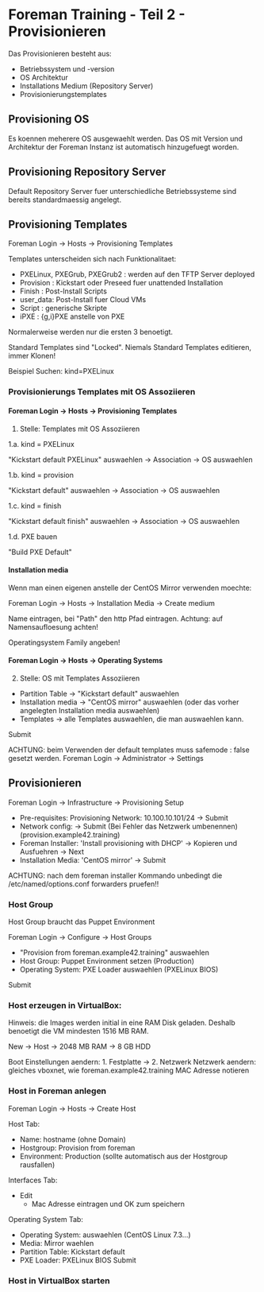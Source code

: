 # Foreman Training - Teil 2 - Provisionieren

Das Provisionieren besteht aus:
  - Betriebssystem und -version
  - OS Architektur
  - Installations Medium (Repository Server)
  - Provisionierungstemplates

## Provisioning OS

Es koennen meherere OS ausgewaehlt werden.
Das OS mit Version und Architektur der Foreman Instanz ist automatisch hinzugefuegt worden.

## Provisioning Repository Server

Default Repository Server fuer unterschiedliche Betriebssysteme sind bereits standardmaessig angelegt.

## Provisioning Templates

Foreman Login -> Hosts -> Provisioning Templates

Templates unterscheiden sich nach Funktionalitaet:

  - PXELinux, PXEGrub, PXEGrub2 : werden auf den TFTP Server deployed
  - Provision : Kickstart oder Preseed fuer unattended Installation
  - Finish : Post-Install Scripts
  - user_data: Post-Install fuer Cloud VMs
  - Script : generische Skripte
  - iPXE : {g,i}PXE anstelle von PXE


Normalerweise werden nur die ersten 3 benoetigt.

Standard Templates sind "Locked". Niemals Standard Templates editieren, immer Klonen!

Beispiel Suchen: kind=PXELinux

### Provisionierungs Templates mit OS Assoziieren

#### Foreman Login -> Hosts -> Provisioning Templates

1. Stelle: Templates mit OS Assoziieren

1.a. kind = PXELinux

"Kickstart default PXELinux" auswaehlen -> Association -> OS auswaehlen

1.b. kind = provision

"Kickstart default" auswaehlen -> Association -> OS auswaehlen

1.c. kind = finish

"Kickstart default finish" auswaehlen -> Association -> OS auswaehlen

1.d. PXE bauen

"Build PXE Default"

#### Installation media

Wenn man einen eigenen anstelle der CentOS Mirror verwenden moechte:

Foreman Login -> Hosts -> Installation Media -> Create medium

Name eintragen, bei "Path" den http Pfad eintragen.
Achtung: auf Namensaufloesung achten!

Operatingsystem Family angeben!

#### Foreman Login -> Hosts -> Operating Systems

2. Stelle: OS mit Templates Assoziieren

- Partition Table -> "Kickstart default" auswaehlen
- Installation media -> "CentOS mirror" auswaehlen (oder das vorher angelegten Installation media auswaehlen)
- Templates -> alle Templates auswaehlen, die man auswaehlen kann.

Submit

ACHTUNG: beim Verwenden der default templates muss safemode : false gesetzt werden.
Foreman Login -> Administrator -> Settings


## Provisionieren

Foreman Login -> Infrastructure -> Provisioning Setup

- Pre-requisites: Provisioning Network: 10.100.10.101/24 -> Submit
- Network config: -> Submit (Bei Fehler das Netzwerk umbenennen) (provision.example42.training)
- Foreman Installer: 'Install provisioning with DHCP' -> Kopieren und Ausfuehren -> Next
- Installation Media: 'CentOS mirror' -> Submit

ACHTUNG: nach dem foreman installer Kommando unbedingt die /etc/named/options.conf forwarders pruefen!!

### Host Group

Host Group braucht das Puppet Environment

Foreman Login -> Configure -> Host Groups

- "Provision from foreman.example42.training" auswaehlen
- Host Group: Puppet Environment setzen (Production)
- Operating System: PXE Loader auswaehlen (PXELinux BIOS)

Submit

### Host erzeugen in VirtualBox:

Hinweis: die Images werden initial in eine RAM Disk geladen. Deshalb benoetigt die VM mindesten 1516 MB RAM.

New -> Host -> 2048 MB RAM -> 8 GB HDD

Boot Einstellungen aendern: 1. Festplatte -> 2. Netzwerk
Netzwerk aendern: gleiches vboxnet, wie foreman.example42.training
MAC Adresse notieren

### Host in Foreman anlegen

Foreman Login -> Hosts -> Create Host

Host Tab:
- Name: hostname (ohne Domain)
- Hostgroup: Provision from foreman
- Environment: Production (sollte automatisch aus der Hostgroup rausfallen)

Interfaces Tab:
- Edit
  - Mac Adresse eintragen und OK zum speichern

Operating System Tab:
- Operating System: auswaehlen (CentOS Linux 7.3...)
- Media: Mirror waehlen
- Partition Table: Kickstart default
- PXE Loader: PXELinux BIOS
Submit

### Host in VirtualBox starten

